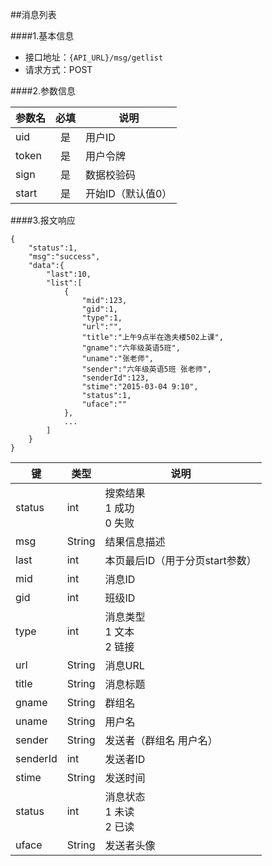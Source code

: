 ##消息列表

####1.基本信息
- 接口地址：`{API_URL}/msg/getlist`
- 请求方式：POST

####2.参数信息  

| 参数名    | 必填      | 说明      |
| -------   |:-------:  |-----------|
| uid       | 是        | 用户ID    |
| token     | 是        | 用户令牌  |
| sign      | 是        | 数据校验码|
| start     | 是        | 开始ID（默认值0）    |

####3.报文响应

```
{
	"status":1,
	"msg":"success",
	"data":{
		"last":10,
		"list":[
			{
				"mid":123,
				"gid":1,
				"type":1,
				"url":"",
				"title":"上午9点半在逸夫楼502上课",
				"gname":"六年级英语5班",
				"uname":"张老师",
				"sender":"六年级英语5班 张老师",
				"senderId":123,
				"stime":"2015-03-04 9:10",
				"status":1,
				"uface":""
			},
			...
		]
	}
}
```

|键      |类型  |说明  |
|--------|------|------|
|status  |int   |搜索结果<br>1 成功<br>0 失败|
|msg     |String|结果信息描述|
|last    |int   |本页最后ID（用于分页start参数）|
|mid     |int   |消息ID|
|gid     |int   |班级ID|
|type    |int   |消息类型<br>1 文本<br>2 链接|
|url     |String|消息URL|
|title   |String|消息标题|
|gname   |String|群组名|
|uname   |String|用户名|
|sender  |String|发送者（群组名 用户名）|
|senderId|int|发送者ID|
|stime   |String|发送时间|
|status  |int   |消息状态<br>1 未读<br>2 已读|
|uface   |String|发送者头像|
